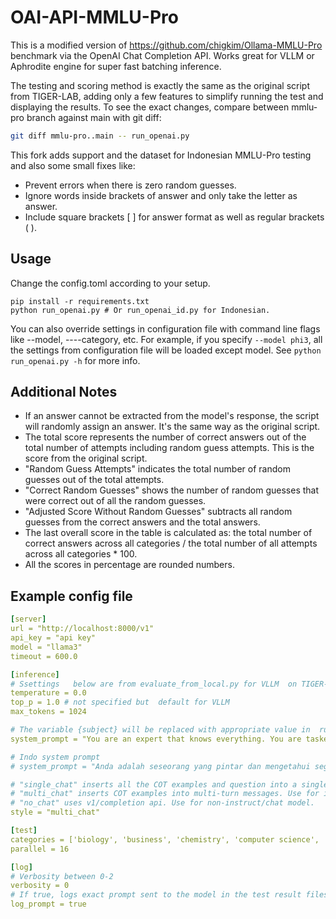 # OAI-API-MMLU-Pro

This is a modified version of https://github.com/chigkim/Ollama-MMLU-Pro benchmark via the OpenAI Chat Completion API. Works great for VLLM or Aphrodite engine for super fast batching inference.

The  testing and scoring  method is exactly the same as the original script from TIGER-LAB, adding only a few features to simplify running the test and displaying the results. To see the exact changes, compare between mmlu-pro branch against main with git diff:

```bash
git diff mmlu-pro..main -- run_openai.py
```

This fork adds support and the dataset for Indonesian MMLU-Pro testing and also some small fixes like: 
- Prevent errors when there is zero random guesses.
- Ignore words inside brackets of answer and only take the letter as answer.
- Include square brackets [ ] for answer format as well as regular brackets ( ).

## Usage

Change the config.toml according to your setup.

```shell
pip install -r requirements.txt
python run_openai.py # Or run_openai_id.py for Indonesian.
```

You can also override   settings in configuration file    with  command line flags like --model, ----category, etc. For example, if you   specify `--model phi3`, all the settings  from configuration file will be loaded except model. See `python run_openai.py -h` for more info.

## Additional Notes

* If an answer cannot be extracted from the model's response, the script will randomly assign an answer. It's the same way as the original script.
* The total score represents the number of correct answers out of the total number of attempts including random guess attempts. This is the score from the original script.
* "Random Guess Attempts" indicates the total number of random guesses out of the total attempts.
* "Correct Random Guesses" shows the number of random guesses that were correct out of all the random guesses.
* "Adjusted Score Without Random Guesses" subtracts all random guesses from the correct answers and the total answers.
* The last overall   score in the table  is calculated as: the total number of correct answers across all categories / the total number of all attempts across all categories * 100.
* All the   scores in percentage are rounded numbers.

## Example config file
```yaml
[server]
url = "http://localhost:8000/v1"
api_key = "api key"
model = "llama3"
timeout = 600.0

[inference]
# Ssettings   below are from evaluate_from_local.py for VLLM  on TIGER-AI-Lab/MMLU-Pro
temperature = 0.0
top_p = 1.0 # not specified but  default for VLLM
max_tokens = 1024

# The variable {subject} will be replaced with appropriate value in  runtime.
system_prompt = "You are an expert that knows everything. You are tasked with answering a multiple-choice question. The following is a multiple choice question (with answers) about {subject}. Give your final answer in the format of `The answer is (chosen answer)`."

# Indo system prompt
# system_prompt = "Anda adalah seseorang yang pintar dan mengetahui segalanya. Anda diberi perintah untuk menjawab pertanyaan pilihan ganda. Berikut adalah pertanyaan pilihan ganda tentang {subject}. Jawab dengan format: 'Jawabannya adalah (pilihan jawaban)'."

# "single_chat" inserts all the COT examples and question into a single message. Default  style for GPT-4O script, but raises a lot of format issues especially for small models.
# "multi_chat" inserts COT examples into multi-turn messages. Use for instruct/chat models.
# "no_chat" uses v1/completion api. Use for non-instruct/chat model.
style = "multi_chat"

[test]
categories = ['biology', 'business', 'chemistry', 'computer science', 'economics', 'engineering', 'health', 'history', 'law', 'math', 'philosophy', 'physics', 'psychology', 'other']
parallel = 16

[log]
# Verbosity between 0-2
verbosity = 0
# If true, logs exact prompt sent to the model in the test result files.
log_prompt = true
```